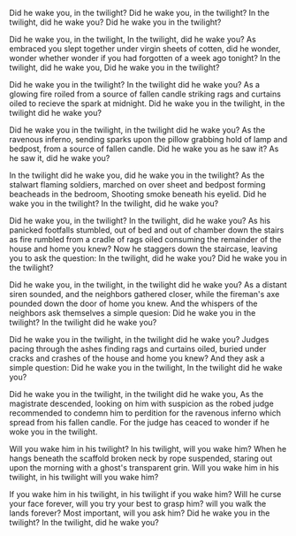 Did he wake you, in the twilight?
Did he wake you, in the twilight?
In the twilight, did he wake you?
Did he wake you in the twilight?

Did he wake you, in the twilight,
In the twilight, did he wake you?
As embraced you slept together
under virgin sheets of cotten,
did he wonder, wonder whether
wonder if you had forgotten
of a week ago tonight?
In the twilight, did he wake you,
Did he wake you in the twilight?

Did he wake you in the twilight?
In the twilight did he wake you?
As a glowing fire roiled
from a source of fallen candle
striking rags and curtains oiled
to recieve the spark at midnight.
Did he wake you in the twilight,
in the twilight did he wake you?

Did he wake you in the twilight,
in the twilight did he wake you?
As the ravenous inferno,
sending sparks upon the pillow
grabbing hold of lamp and bedpost,
from a source of fallen candle.
Did he wake you as he saw it?
As he saw it, did he wake you?

In the twilight did he wake you,
did he wake you in the twilight?
As the stalwart flaming soldiers,
marched on over sheet and bedpost
forming beacheads in the bedroom,
Shooting smoke beneath his eyelid.
Did he wake you in the twilight?
In the twilight, did he wake you?

Did he wake you, in the twilight?
In the twilight, did he wake you?
As his panicked footfalls stumbled,
out of bed and out of chamber
down the stairs as fire rumbled
from a cradle of rags oiled
consuming the remainder
of the house and home you knew?
Now he staggers down the staircase,
leaving you to ask the question:
In the twilight, did he wake you?
Did he wake you in the twilight?

Did he wake you, in the twilight,
in the twilight did he wake you?
As a distant siren sounded,
and the neighbors gathered closer,
while the fireman's axe pounded
down the door of home you knew.
And the whispers of the neighbors
ask themselves a simple quesion:
Did he wake you in the twilight?
In the twilight did he wake you?

Did he wake you in the twilight,
in the twilight did he wake you?
Judges pacing through the ashes
finding rags and curtains oiled,
buried under cracks and crashes
of the house and home you knew?
And they ask a simple question:
Did he wake you in the twilight,
In the twilight did he wake you?

Did he wake you in the twilight,
in the twilight did he wake you,
As the magistrate descended,
looking on him with suspicion
as the robed judge recommended
to condemn him to perdition
for the ravenous inferno
which spread from his fallen candle.
For the judge has ceaced to wonder
if he woke you in the twilight. 

Will you wake him in his twilight?
In his twilight, will you wake him?
When he hangs beneath the scaffold
broken neck by rope suspended,
staring out upon the morning
with a ghost's transparent grin.
Will you wake him in his twilight,
in his twilight will you wake him?

If you wake him in his twilight,
in his twilight if you wake him?
Will he curse your face forever,
will you try your best to grasp him?
will you walk the lands forever?
Most important, will you ask him?
Did he wake you in the twilight?
In the twilight, did he wake you?

